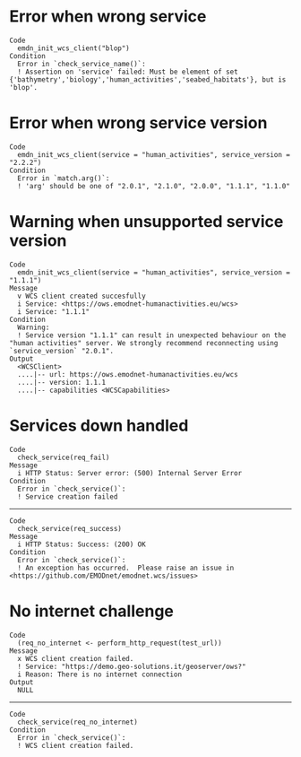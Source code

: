 # Error when wrong service

    Code
      emdn_init_wcs_client("blop")
    Condition
      Error in `check_service_name()`:
      ! Assertion on 'service' failed: Must be element of set {'bathymetry','biology','human_activities','seabed_habitats'}, but is 'blop'.

# Error when wrong service version

    Code
      emdn_init_wcs_client(service = "human_activities", service_version = "2.2.2")
    Condition
      Error in `match.arg()`:
      ! 'arg' should be one of "2.0.1", "2.1.0", "2.0.0", "1.1.1", "1.1.0"

# Warning when unsupported service version

    Code
      emdn_init_wcs_client(service = "human_activities", service_version = "1.1.1")
    Message
      v WCS client created succesfully
      i Service: <https://ows.emodnet-humanactivities.eu/wcs>
      i Service: "1.1.1"
    Condition
      Warning:
      ! Service version "1.1.1" can result in unexpected behaviour on the "human activities" server. We strongly recommend reconnecting using `service_version` "2.0.1".
    Output
      <WCSClient>
      ....|-- url: https://ows.emodnet-humanactivities.eu/wcs
      ....|-- version: 1.1.1
      ....|-- capabilities <WCSCapabilities>

# Services down handled

    Code
      check_service(req_fail)
    Message
      i HTTP Status: Server error: (500) Internal Server Error
    Condition
      Error in `check_service()`:
      ! Service creation failed

---

    Code
      check_service(req_success)
    Message
      i HTTP Status: Success: (200) OK
    Condition
      Error in `check_service()`:
      ! An exception has occurred.  Please raise an issue in <https://github.com/EMODnet/emodnet.wcs/issues>

# No internet challenge

    Code
      (req_no_internet <- perform_http_request(test_url))
    Message
      x WCS client creation failed.
      ! Service: "https://demo.geo-solutions.it/geoserver/ows?"
      i Reason: There is no internet connection
    Output
      NULL

---

    Code
      check_service(req_no_internet)
    Condition
      Error in `check_service()`:
      ! WCS client creation failed.

